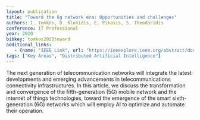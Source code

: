 ```yaml
---
layout: publication
title: "Toward the 6g network era: Opportunities and challenges"
authors: I. Tomkos, D. Klonidis, E. Pikasis, S. Theodoridis
conference: IT Professional
year: 2020
bibkey: tomkos2020toward
additional_links:
   - {name: "IEEE Link", url: "https://ieeexplore.ieee.org/abstract/document/8994141"}
tags: ["Key Areas", "Distributed Artificial Intelligence"]
---
```

The next generation of telecommunication networks will integrate the latest developments and emerging advancements in telecommunications connectivity infrastructures. In this article, we discuss the transformation and convergence of the fifth-generation (5G) mobile network and the internet of things technologies, toward the emergence of the smart sixth-generation (6G) networks which will employ AI to optimize and automate their operation.
